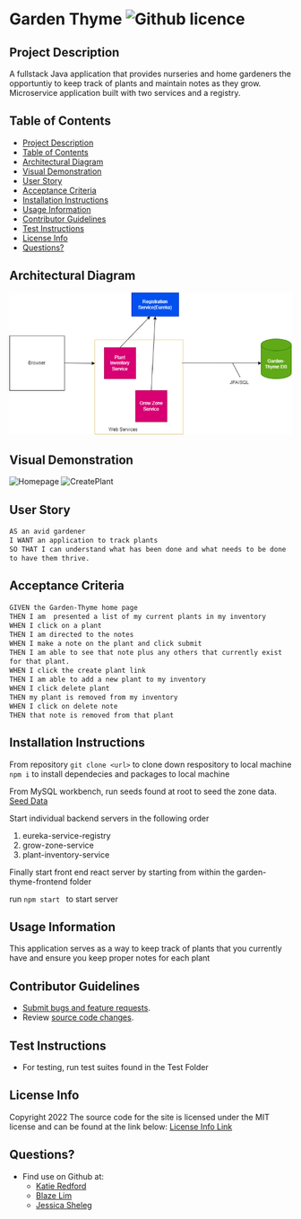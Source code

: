 # Garden Thyme ![Github licence](http://img.shields.io/badge/license-MIT-blue.svg)

## Project Description

A fullstack Java application that provides nurseries and home gardeners the opportuntiy to keep track of plants and maintain notes as they grow. Microservice application built with two services and a registry. 


## Table of Contents

  - [Project Description](#project-description)
  - [Table of Contents](#table-of-contents)
  - [Architectural Diagram](#architectrual-diagram)
  - [Visual Demonstration](#visual-demonstration)
  - [User Story](#user-story)
  - [Acceptance Criteria](#acceptance-criteria)
  - [Installation Instructions](#installation-instructions)
  - [Usage Information](#usage-information)
  - [Contributor Guidelines](#contributor-guidelines)
  - [Test Instructions](#test-instructions)
  - [License Info](#license-info)
  - [Questions?](#questions)

## Architectural Diagram

![Architectrual Diagram](https://github.com/JSheleg/garden-thyme/blob/main/GarenThyme.drawio.png)

## Visual Demonstration

![Homepage](https://github.com/JSheleg/garden-thyme/blob/feature/styles/gardenThyme1.png)
![CreatePlant](https://github.com/JSheleg/garden-thyme/blob/feature/styles/gardenThyme2.png)

## User Story

    AS an avid gardener
    I WANT an application to track plants
    SO THAT I can understand what has been done and what needs to be done to have them thrive. 

## Acceptance Criteria


    GIVEN the Garden-Thyme home page
    THEN I am  presented a list of my current plants in my inventory
    WHEN I click on a plant
    THEN I am directed to the notes
    WHEN I make a note on the plant and click submit
    THEN I am able to see that note plus any others that currently exist for that plant.
    WHEN I click the create plant link
    THEN I am able to add a new plant to my inventory 
    WHEN I click delete plant
    THEN my plant is removed from my inventory
    WHEN I click on delete note
    THEN that note is removed from that plant
    

## Installation Instructions

From repository `git clone <url>` to clone down respository to local machine
`npm i` to install dependecies and packages to local machine

From MySQL workbench, run seeds found at root to seed the zone data. 
[Seed Data](https://github.com/JSheleg/garden-thyme/blob/troubleshootingMain2/grow_zone.sql)

Start individual backend servers in the following order

1. eureka-service-registry
2. grow-zone-service
3. plant-inventory-service

Finally start front end react server by starting from within the garden-thyme-frontend folder

run `npm start ` to start server

## Usage Information

This application serves as a way to keep track of plants that you currently have and ensure you keep proper notes for each plant 

## Contributor Guidelines

* [Submit bugs and feature requests](https://github.com/JSheleg/garden-thyme/issues).
* Review [source code changes](https://github.com/JSheleg/garden-thyme/pulls).

## Test Instructions

* For testing, run test suites found in the Test Folder

## License Info

Copyright 2022
The source code for the site is licensed under the MIT license and can be found at the link below:
[License Info Link](https://opensource.org/licenses/MIT)
      

## Questions?

* Find use on Github at:
    * [Katie Redford](https://github.com/katredford)
    * [Blaze Lim](https://github.com/blazelim)
    * [Jessica Sheleg](https://github.com/JSheleg)
